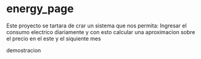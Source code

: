 # energy_page
Este proyecto se tartara de crar un sistema que nos permita:
Ingresar el consumo electrico diariamente y con esto calcular 
una aproximacion sobre el precio en el este y el siquiente mes

demostracion
